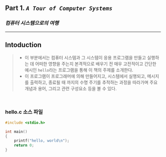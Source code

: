 ## Part 1. _`A Tour of Computer Systems`_
### _컴퓨터 시스템으로의 여행_

-------

## Intoduction
>   - 이 부분에서는 컴퓨터 시스템과 그 시스템이 응용 프로그램을 만들고 실행하는 데 어떠한 영향을 주는지 본격적으로 배우기 전 매우 고전적이고 간단한 예시인 `hello`라는 프로그램을 통해 이 책의 주제를 소개한다.
>   - 이 프로그램이 프로그래머에 의해 만들어지고, 시스템에서 실행되고, 메시지를 출력하고, 종료될 때 까지의 수명 주기를 추적하는 과정을 따라가며 주요 개념과 용어, 그리고 관련 구성요소 등을 볼 수 있다.

<br>

### hello.c 소스 파일

```c
#include <stdio.h>

int main()
{
    printf("hello, world\n");
    return 0;
}
```